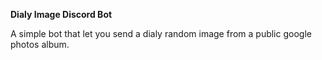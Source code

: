 **Dialy Image Discord Bot**

A simple bot that let you send a dialy random image from a public google photos album.